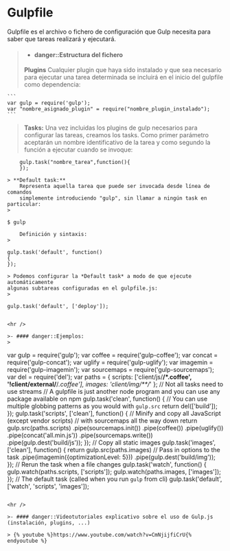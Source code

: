Gulpfile
========
Gulpfile es el archivo o fichero de configuración que Gulp necesita
para saber que tareas realizará y ejecutará.


>- #### danger::Estructura del fichero
> **Plugins**
>   Cualquier plugin que haya sido instalado y que sea necesario para ejecutar una tarea 
>   determinada se incluirá en el inicio del gulpfile como dependencia:
> 
    ```
    var gulp = require('gulp');
    var "nombre_asignado_plugin" = require("nombre_plugin_instalado");
    ```

> **Tasks:**
>   Una vez incluidas los plugins de gulp necesarios para configurar las tareas,
>   creamos los tasks. Como primer parámetro aceptarán un nombre identificativo de la tarea
>   y como segundo la función a ejecutar cuando se invoque:

> 
```
    gulp.task("nombre_tarea",function(){
    });
    
> **Default task:**
    Representa aquella tarea que puede ser invocada desde línea de comandos
    simplemente introduciendo "gulp", sin llamar a ningún task en particular:
>
```
    $ gulp
```
    Definición y sintaxis:
>
```
    gulp.task('default', function()
    {
    });
```
> Podemos configurar la *Default task* a modo de que ejecute automáticamente
algunas subtareas configuradas en el gulpfile.js:
> 
```
    gulp.task('default', ['deploy']);
```

<hr />

>- #### danger::Ejemplos:
>
```
var gulp = require('gulp');
var coffee = require('gulp-coffee');
var concat = require('gulp-concat');
var uglify = require('gulp-uglify');
var imagemin = require('gulp-imagemin');
var sourcemaps = require('gulp-sourcemaps');
var del = require('del');
var paths = {
  scripts: ['client/js/**/*.coffee', '!client/external/**/*.coffee'],
  images: 'client/img/**/*'
};
// Not all tasks need to use streams
// A gulpfile is just another node program and you can use any package available on npm
gulp.task('clean', function() {
  // You can use multiple globbing patterns as you would with `gulp.src`
  return del(['build']);
});
gulp.task('scripts', ['clean'], function() {
  // Minify and copy all JavaScript (except vendor scripts)
  // with sourcemaps all the way down
  return gulp.src(paths.scripts)
    .pipe(sourcemaps.init())
      .pipe(coffee())
      .pipe(uglify())
      .pipe(concat('all.min.js'))
    .pipe(sourcemaps.write())
    .pipe(gulp.dest('build/js'));
});
// Copy all static images
gulp.task('images', ['clean'], function() {
  return gulp.src(paths.images)
    // Pass in options to the task
    .pipe(imagemin({optimizationLevel: 5}))
    .pipe(gulp.dest('build/img'));
});
// Rerun the task when a file changes
gulp.task('watch', function() {
  gulp.watch(paths.scripts, ['scripts']);
  gulp.watch(paths.images, ['images']);
});
// The default task (called when you run `gulp` from cli)
gulp.task('default', ['watch', 'scripts', 'images']);
```

<hr />

>- #### danger::Videotutoriales explicativo sobre el uso de Gulp.js (instalación, plugins, ...)

> {% youtube %}https://www.youtube.com/watch?v=CmNjijfiCrU{% endyoutube %}